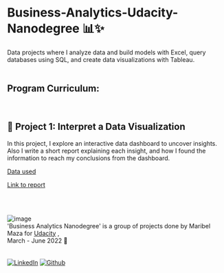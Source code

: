 # Business-Analytics-Udacity-Nanodegree  📊✨
Data projects where I analyze data and build models with Excel, query databases using SQL, and create data visualizations with Tableau.
<br><br>


## Program Curriculum:
<br>

## 🐼 Project 1: Interpret a Data Visualization
 In this project, I explore an interactive data dashboard to uncover insights. Also I write a short report explaining each insight, and how I found the information to reach my conclusions from the dashboard.
 
[Data used](https://public.tableau.com/views/MakeoverMonday34Malaria_0/MalariainAfrica?:embed=y&:display_count=y&:origin=viz_share_link)

 [Link to report](https://github.com/mysticBel/Business-Analytics-Udacity-Nanodegree/blob/main/Project%201%20-%20Interpret%20a%20Data%20Visualization/Project%201%20-%20Interpret%20a%20Data%20Visualization.pdf)


<br> <br>
<!-- <img src="https://i.imgur.com/aqGJKuL.png" width="400"/> <br> <br> -->



![image](https://media.giphy.com/media/81jB1QNsrfvNRuR9Xn/giphy.gif)
<br>
'Business Analytics Nanodegree' is a group of projects done by Maribel Maza for [Udacity](https://www.udacity.com/course/business-analytics-nanodegree--nd098) , <br>March - June 2022 🤗
<br><br><br>
<a href="https://www.linkedin.com/in/maribel-maza/"><img alt="LinkedIn" src="https://img.shields.io/badge/linkedin%20-%230077B5.svg?&style=flat&logo=linkedin&logoColor=white"/></a> <a href="https://github.com/mysticBel"><img alt="Github" src="https://img.shields.io/github/followers/mysticBel?label=follow&style=social"/></a> &nbsp;




